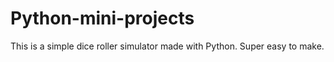 # Python-mini-projects
This is a simple dice roller simulator made with Python. Super easy to make.
